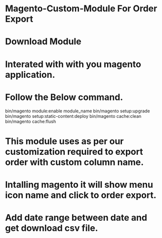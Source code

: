 # Magento-Custom-Module For Order Export

# Download Module
# Interated with with you magento application.
# Follow the Below command.
 bin/magento module:enable module_name
 bin/magento setup:upgrade
 bin/magento setup:static-content:deploy 
 bin/magento cache:clean
 bin/magento cache:flush

# This module uses as per our customization required to export order with custom column name.
# Intalling magento it will show menu icon name and click to order export.
# Add date range between date and get download csv file.
